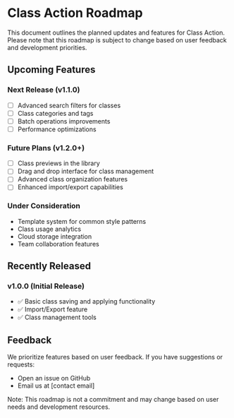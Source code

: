 # Class Action Roadmap

This document outlines the planned updates and features for Class Action. Please note that this roadmap is subject to change based on user feedback and development priorities.

## Upcoming Features

### Next Release (v1.1.0)
- [ ] Advanced search filters for classes
- [ ] Class categories and tags
- [ ] Batch operations improvements
- [ ] Performance optimizations

### Future Plans (v1.2.0+)
- [ ] Class previews in the library
- [ ] Drag and drop interface for class management
- [ ] Advanced class organization features
- [ ] Enhanced import/export capabilities

### Under Consideration
- Template system for common style patterns
- Class usage analytics
- Cloud storage integration
- Team collaboration features

## Recently Released

### v1.0.0 (Initial Release)
- ✅ Basic class saving and applying functionality
- ✅ Import/Export feature
- ✅ Class management tools

## Feedback

We prioritize features based on user feedback. If you have suggestions or requests:
- Open an issue on GitHub
- Email us at [contact email]

Note: This roadmap is not a commitment and may change based on user needs and development resources. 